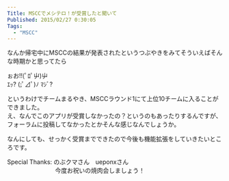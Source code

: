 ```yaml
---
Title: MSCCでメシテロ！が受賞したと聞いて
Published: 2015/02/27 0:30:05
Tags:
  - "MSCC"
---
```

なんか帰宅中にMSCCの結果が発表されたというつぶやきをみてそういえばそんな時期かと思ってたら

<?# Twitter 570962583953416192 /?>

ぉお!!(ﾟﾛﾟ屮)屮  
ｴｯ? (;ﾟ⊿ﾟ)ﾉ ﾏｼﾞ?  

というわけでチームまるやき、MSCCラウンド1にて上位10チームに入ることができました。  
え、なんでこのアプリが受賞しなかったの？というのもあったりするんですが、フォーラムに投稿してなかったとかそんな感じなんでしょうか。  

なんにしても、せっかく受賞までできたので今後も機能拡張をしていきたいところです。  

Special Thanks: のぶクマさん　ueponxさん  
　　　　　　　　今度お祝いの焼肉会しましょう！